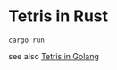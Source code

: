 # Tetris in Rust

```
cargo run
```

see also [Tetris in Golang](https://github.com/binchenX/tetris)
